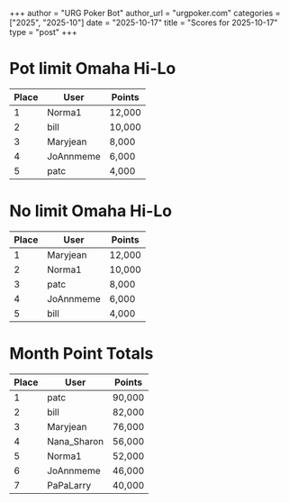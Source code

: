 +++
author = "URG Poker Bot"
author_url = "urgpoker.com"
categories = ["2025", "2025-10"]
date = "2025-10-17"
title = "Scores for 2025-10-17"
type = "post"
+++
# Pot limit Omaha Hi-Lo

| Place | User | Points |
|-------|------|--------|
| 1 | Norma1 | 12,000 |
| 2 | bill | 10,000 |
| 3 | Maryjean | 8,000 |
| 4 | JoAnnmeme | 6,000 |
| 5 | patc | 4,000 |

# No limit Omaha Hi-Lo

| Place | User | Points |
|-------|------|--------|
| 1 | Maryjean | 12,000 |
| 2 | Norma1 | 10,000 |
| 3 | patc | 8,000 |
| 4 | JoAnnmeme | 6,000 |
| 5 | bill | 4,000 |

# Month Point Totals

| Place | User | Points |
|-------|------|--------|
| 1 | patc | 90,000 |
| 2 | bill | 82,000 |
| 3 | Maryjean | 76,000 |
| 4 | Nana_Sharon | 56,000 |
| 5 | Norma1 | 52,000 |
| 6 | JoAnnmeme | 46,000 |
| 7 | PaPaLarry | 40,000 |
